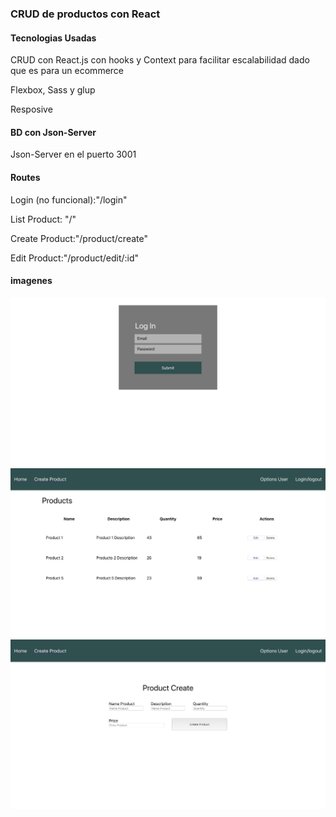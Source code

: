 <h3>CRUD de productos con React</h3>
<h4>Tecnologias Usadas</h4>

<p>CRUD con React.js con hooks y Context para facilitar escalabilidad dado que es para un ecommerce</p>
<p>Flexbox, Sass y glup<p>
<p>Resposive</p>

<h4>BD con Json-Server</h4>
<p> Json-Server en el puerto 3001</p>

<h4>Routes</h4>
<p>Login (no funcional):"/login" </p>
<p>List Product: "/"</p>
<p>Create Product:"/product/create" </p>
<p>Edit Product:"/product/edit/:id" </p>

<h4>imagenes</h4>
<img src="/public/img/login.png">
<img src="/public/img/list.png">
<img src="/public/img/create.png">
